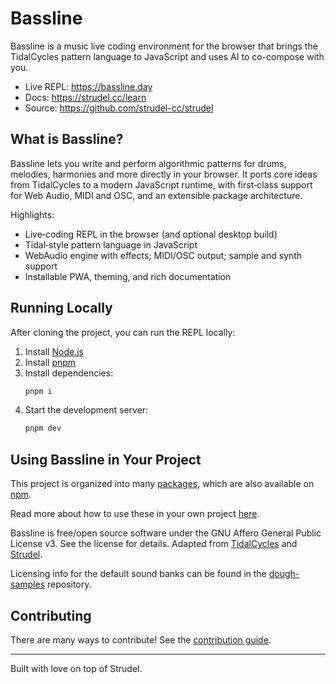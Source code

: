 # Bassline

Bassline is a music live coding environment for the browser that brings the TidalCycles pattern language to JavaScript and uses AI to co-compose with you.

- Live REPL: <https://bassline.day>
- Docs: <https://strudel.cc/learn>
- Source: <https://github.com/strudel-cc/strudel>

## What is Bassline?

Bassline lets you write and perform algorithmic patterns for drums, melodies, harmonies and more directly in your browser. It ports core ideas from TidalCycles to a modern JavaScript runtime, with first‑class support for Web Audio, MIDI and OSC, and an extensible package architecture.

Highlights:
- Live‑coding REPL in the browser (and optional desktop build)
- Tidal‑style pattern language in JavaScript
- WebAudio engine with effects; MIDI/OSC output; sample and synth support
- Installable PWA, theming, and rich documentation

## Running Locally

After cloning the project, you can run the REPL locally:

1. Install [Node.js](https://nodejs.org/)
2. Install [pnpm](https://pnpm.io/installation)
3. Install dependencies:
   ```bash
   pnpm i
   ```
4. Start the development server:
   ```bash
   pnpm dev
   ```

## Using Bassline in Your Project

This project is organized into many [packages](./packages), which are also available on [npm](https://www.npmjs.com/search?q=%40strudel).

Read more about how to use these in your own project [here](https://strudel.cc/technical-manual/project-start).

Bassline is free/open source software under the GNU Affero General Public License v3. See the license for details. Adapted from [TidalCycles](https://tidalcycles.org/) and [Strudel](https://strudel.cc).

Licensing info for the default sound banks can be found in the [dough-samples](https://github.com/felixroos/dough-samples/blob/main/README.md) repository.

## Contributing

There are many ways to contribute! See the [contribution guide](./CONTRIBUTING.md).


---

Built with love on top of Strudel.
